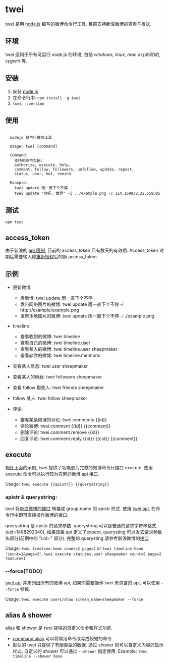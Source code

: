 twei
====

twei 是用 [node.js][0] 编写的微博命令行工具. 目前支持新浪微博的查看与发送.

## 环境

twei 适用于所有可运行 node.js 的环境, 包括 _windows, linux, mac os(未测试), cygwin_ 等.

## 安装

  1. 安装 [node.js][1]
  2. 在命令行中: `npm install -g twei`
  3. `twei --version`
  
## 使用

```

  nodejs 命令行微博工具
    
  Usage: twei [command]
    
  Command:
    支持的命令包括: 
    authorize, execute, help, 
    comment, follow, followers, unfollow, update, repost,
    status, user, hot, remind

  Example:
    twei update 雨一直下个不停
    twei update "你好, 世界" -i ../example.png -c 114.169938,22.559385

```

## 测试

  `npm test`
  
## access_token

  由于新浪的 [api 限制][2], 目前的 access_token 只有数天的有效期. Access_token 过期后需要输入你[重新授权][6]后的新 access_token. 

## 示例

  - 更新微博
  
    - 发微博: twei update 雨一直下个不停
    - 发带网络图片的微博: twei update 雨一直下个不停 -i http://example/example.png
    - 发带本地图片的微博: twei update 雨一直下个不停 -i ./example.png
    
  - timeline
  
    - 查看收到的微博: twei timeline
    - 查看自己的微博: twei timeline.user
    - 查看某人的微博: twei timeline.user sheepmaker
    - 查看@你的微博: twei timeline.mentions
    
  - 查看某人信息: twei user sheepmaker
  - 查看某人的粉丝: twei followers sheepmaker
  - 查看 follow 那些人: twei friends sheepmaker
  - follow 某人: twei follow sheepmaker
  - 评论
  
    - 查看某条微博的评论: twei comments {{id}}
    - 评论微博: twei comment {{id}} {{comment}}
    - 删除评论: twei comment.remove {{id}}
    - 回复评论: twei comment.reply {{id}} {{cid}} {{comment}}
    
## execute

  相比上面的示例, twei 提供了功能更为完整的微博命令行接口 execute. 使用 execute 命令可以执行较为完整的微博 api 接口.
  
  Usage: `twei execute {{apistr}} {{querystring}}`
  
### apistr & querystring:

  twei 将[新浪微博的接口][4] 转接成 group.name 的 apistr 形式. 使用 [twei api][5], 在命令行中即可直接操作微博的接口.
  
  querystring 是 apistr 的请求参数. querystring 可以是普通的请求字符串格式(uid=1488292340), 如果该条 api 定义了expect, querysting 可以省去请求参数头部分(前例中的 "uid=" 部分). 完整的 querysting 请参考新浪微博的[接口][4]
  
  Usage: `twei timeline.home count=2 page=2` or `twei timeline.home "count=2&page=2"`, 
         `twei execute statuses.user sheepmaker count=5 page=2 feature=1` 

### --force(TODO)

  [twei api][5] 并未列出所有的微博 api, 如果你需要操作 twei 未包含的 api, 可以使用 `--force` 参数.
  
  Usage: `twei execute users/show screen_name=sheepmaker --force`
  
## alias & shower

  alias 和 shower 是 twei 提供的自定义命令和样式功能. 
  
  - [command alias][7] 可以将常用命令改写成较短的命令. 
  - 默认的 twei 只提供了有限类型的数据. 通过 shower 则可以自定义内容的显示样式. 自定义的 shower 可以通过 `--shower` 指定使用.
    Example: `twei timeline --shower base`


    

[0]: http://nodejs.org/
[1]: http://nodejs.org/#download
[2]: http://open.weibo.com/wiki/Oauth2#.E8.BF.87.E6.9C.9F.E6.97.B6.E9.97.B4
[4]: http://open.weibo.com/wiki/API%E6%96%87%E6%A1%A3_V2
[5]: https://github.com/justan/twei/blob/master/lib/api/tsina.js
[6]: https://api.weibo.com/oauth2/authorize?client_id=3811884266&redirect_uri=http%3A%2F%2Fprojects.whosemind.net%2Ftwei%2Ftsina_access_token.html&response_type=token
[7]: https://github.com/justan/twei/blob/master/lib/user_alias/alias.example.js